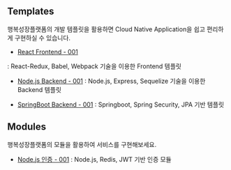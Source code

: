 ## Templates
행복성장플랫폼의 개발 템플릿을 활용하면 Cloud Native Application을 쉽고 편리하게 구현하실 수 있습니다.

- [React Frontend - 001](https://github.com/hitechinfo/template_frontend_react_001)
 
 : React-Redux, Babel, Webpack 기술을 이용한 Frontend 템플릿

- [Node.js Backend - 001](https://github.com/hitechinfo/template_backend_node_001)
 : Node.js, Express, Sequelize 기술을 이용한 Backend 템플릿

- [SpringBoot Backend - 001](https://github.com/hitechinfo/template_backend_springboot_001)
 : Springboot, Spring Security, JPA 기반 템플릿

## Modules
행복성장플랫폼의 모듈을 활용하여 서비스를 구현해보세요.

- [Node.js 인증 - 001](https://github.com/hitechinfo/module_auth_node_001)
 : Node.js, Redis, JWT 기반 인증 모듈
